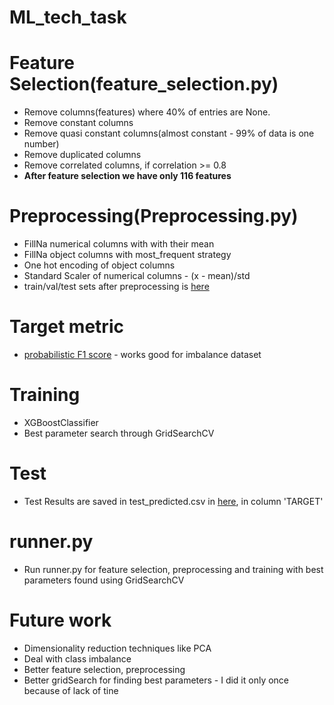 # ML_tech_task
# Feature Selection(feature_selection.py)
- Remove columns(features) where 40% of entries are None. 
- Remove constant columns
- Remove quasi constant columns(almost constant - 99% of data is one number)
- Remove duplicated columns
- Remove correlated columns, if correlation >= 0.8
- **After feature selection we have only 116 features**
# Preprocessing(Preprocessing.py)
- FillNa numerical columns with with their mean
- FillNa object columns with most_frequent strategy
- One hot encoding of object columns
- Standard Scaler of numerical columns - (x - mean)/std
- train/val/test sets after preprocessing is [here](https://drive.google.com/drive/folders/1I_9fAZyag02Gy9SdFNVCelLDbyCMgaqO?usp=sharing)
# Target metric
- [probabilistic F1 score](https://aclanthology.org/2020.eval4nlp-1.9.pdf) - works good for imbalance dataset
# Training
- XGBoostClassifier
- Best parameter search through GridSearchCV
# Test
- Test Results are saved in test_predicted.csv in [here](https://drive.google.com/drive/folders/1I_9fAZyag02Gy9SdFNVCelLDbyCMgaqO?usp=sharing), in column 'TARGET'
# runner.py
- Run runner.py for feature selection, preprocessing and training with best parameters found using GridSearchCV
# Future work
- Dimensionality reduction techniques like PCA
- Deal with class imbalance
- Better feature selection, preprocessing
- Better gridSearch for finding best parameters - I did it only once because of lack of tine
 
